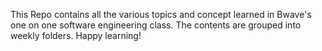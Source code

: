 This Repo  contains all the various topics and concept learned in Bwave's one on one software engineering class.
The contents are grouped into weekly folders.
Happy learning!
